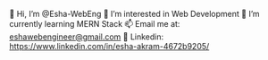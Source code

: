 👋 Hi, I’m @Esha-WebEng
👀 I’m interested in Web Development
🌱 I’m currently learning MERN Stack
📫 Email me at: eshawebengineer@gmail.com
💼 Linkedin: https://www.linkedin.com/in/esha-akram-4672b9205/
